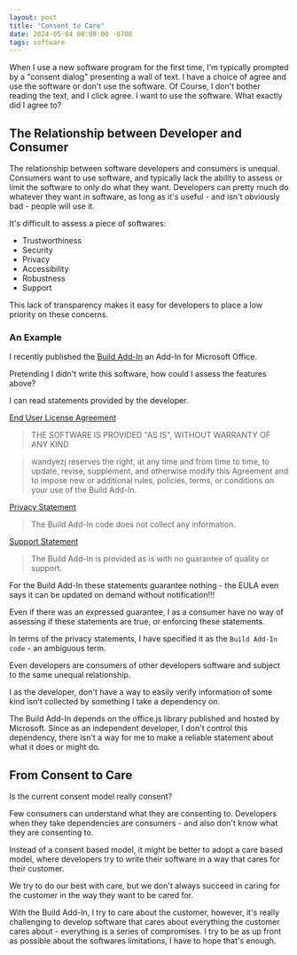 ```yaml
---
layout: post
title: "Consent to Care"
date: 2024-05-04 00:00:00 -0700
tags: software
---
```


When I use a new software program for the first time, I'm typically prompted by a "consent dialog" presenting a wall of text. I have a choice of agree and use the software or don't use the software. Of Course, I don't bother reading the text, and I click agree. I want to use the software. What exactly did I agree to?

## The Relationship between Developer and Consumer

The relationship between software developers and consumers is unequal.
Consumers want to use software, and typically lack the ability to assess or limit the software to only do what they want. Developers can pretty much do whatever they want in software, as long as it's useful - and isn't obviously bad - people will use it.

It's difficult to assess a piece of softwares:

- Trustworthiness
- Security
- Privacy
- Accessibility
- Robustness
- Support

This lack of transparency makes it easy for developers to place a low priority on these concerns.

### An Example

I recently published the [Build Add-In](https://github.com/wandyezj/build-add-in) an Add-In for Microsoft Office.

Pretending I didn't write this software, how could I assess the features above?

I can read statements provided by the developer.

[End User License Agreement](https://wandyezj.github.io/build-add-in/statements/eula.html)

> THE SOFTWARE IS PROVIDED "AS IS", WITHOUT WARRANTY OF ANY KIND

> wandyezj reserves the right, at any time and from time to time, to update, revise, supplement, and otherwise modify this Agreement and to impose new or additional rules, policies, terms, or conditions on your use of the Build Add-In.

[Privacy Statement](https://wandyezj.github.io/build-add-in/statements/privacy.html)

> The Build Add-In code does not collect any information.

[Support Statement](https://github.com/wandyezj/build-add-in/blob/main/statements/support.md)

> The Build Add-In is provided as is with no guarantee of quality or support.


For the Build Add-In these statements guarantee nothing - the EULA even says it can be updated on demand without notification!!!

Even if there was an expressed guarantee, I as a consumer have no way of assessing if these statements are true, or enforcing these statements.

In terms of the privacy statements, I have specified it as the `Build Add-In code` - an ambiguous term.

Even developers are consumers of other developers software and subject to the same unequal relationship.

I as the developer, don't have a way to easily verify information of some kind isn't collected by something I take a dependency on.

The Build Add-In depends on the office.js library published and hosted by Microsoft. Since as an independent developer, I don't control this dependency, there isn't a way for me to make a reliable statement about what it does or might do.

## From Consent to Care

Is the current consent model really consent?

Few consumers can understand what they are consenting to. Developers when they take dependencies are consumers - and also don't know what they are consenting to.

Instead of a consent based model, it might be better to adopt a care based model, where developers try to write their software in a way that cares for their customer.

We try to do our best with care, but we don't always succeed in caring for the customer in the way they want to be cared for.

With the Build Add-In, I try to care about the customer, however, it's really challenging to develop software that cares about everything the customer cares about - everything is a series of compromises. I try to be as up front as possible about the softwares limitations, I have to hope that's enough.

